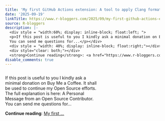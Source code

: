 ```yaml
---
title: 'My first GitHub Actions extension: A tool to apply Clang format to C++ code'
date: '2025-09-19'
linkTitle: https://www.r-bloggers.com/2025/09/my-first-github-actions-extension-a-tool-to-apply-clang-format-to-c-code/
source: R-bloggers
description: |-
  <div style = "width:60%; display: inline-block; float:left; ">
  <p>If this post is useful to you I kindly ask a minimal donation on Buy Me a Coffee. It shall be used to continue my Open Source efforts. The full explanation is here: A Personal Message from an Open Source Contributor.<br />
  You can send me questions for...</p></div>
  <div style = "width: 40%; display: inline-block; float:right;"></div>
  <div style="clear: both;"></div>
  <strong>Continue reading</strong>: <a href="https://www.r-bloggers.com/2025/09/my-first-github-actions-extension-a-tool-to-apply-clang-format-to-c-code/">My first ...
disable_comments: true
---
```

<div style = "width:60%; display: inline-block; float:left; ">
<p>If this post is useful to you I kindly ask a minimal donation on Buy Me a Coffee. It shall be used to continue my Open Source efforts. The full explanation is here: A Personal Message from an Open Source Contributor.<br />
You can send me questions for...</p></div>
<div style = "width: 40%; display: inline-block; float:right;"></div>
<div style="clear: both;"></div>
<strong>Continue reading</strong>: <a href="https://www.r-bloggers.com/2025/09/my-first-github-actions-extension-a-tool-to-apply-clang-format-to-c-code/">My first ...